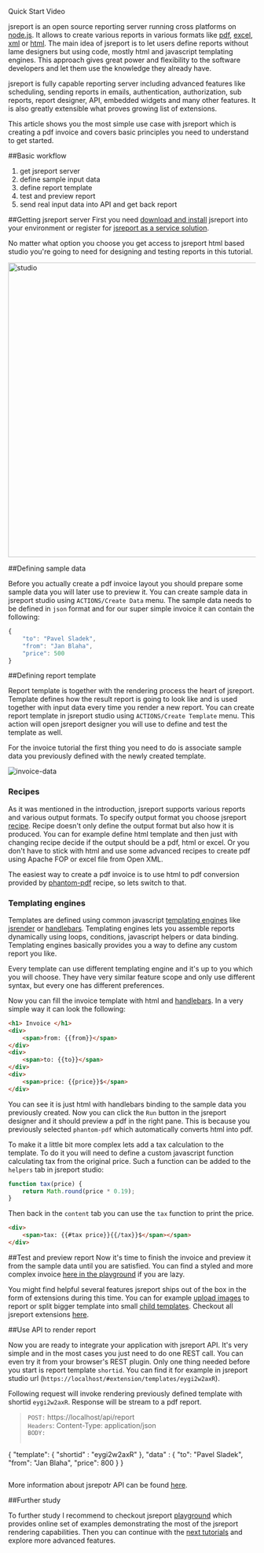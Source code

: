 <a class="button large bg-emerald bg-hover-gray fg-white" id="createFlatWindow">Quick Start Video<i class="icon-arrow-right-3 on-right fg-white"></i></a>

jsreport is an open source reporting server running cross platforms on [node.js](http://nodejs.org/). It allows  to create various reports in various formats like [pdf](/learn/phantom-pdf), [excel](/learn/html-to-xlsx), [xml](/learn/text) or [html](/learn/html). The main idea of jsreport is to let users define reports without lame  designers but using code, mostly html and javascript templating engines. This approach gives great power and flexibility to the software developers and let them use the knowledge they already have. 

jsreport is fully capable reporting server including advanced features like scheduling, sending reports in emails, authentication, authorization, sub reports, report designer, API, embedded widgets and many other features. It is also greatly extensible what proves growing list of extensions.

This article shows you the most simple use case with jsreport which is creating a pdf invoice and covers basic principles you need to understand to get started.

##Basic workflow

1. get jsreport server
2. define sample input data
3. define report template
4. test and preview report
5. send real input data into API and get back report

##Getting jsreport server
First you need [download and install](/on-prem) jsreport into your environment or register for [jsreport as a service solution](/online).

No matter what option you choose you get access to jsreport html based studio you're going to need for designing and testing reports in this tutorial.

<a href="http://jsreport.net/screenshots/studio.png?v=1" target="_blank">
<img src="http://jsreport.net/screenshots/studio.png?v=1" alt="studio" style="width: 600px;"/>
</a>


##Defining sample data

Before you actually create a pdf invoice layout you should prepare some sample data you will later use to preview it. You can create sample data in jsreport studio using `ACTIONS/Create Data` menu. The sample data needs to be defined in `json` format and for our super simple invoice it can contain the following:
```js
{
	"to": "Pavel Sladek",
	"from": "Jan Blaha",
    "price": 500
}
```

##Defining report template

Report template is together with the rendering process the heart of jsreport. Template defines how the result report is going to look like and is used together with input data every time you render a new report. You can create report template in jsreport studio using `ACTIONS/Create Template` menu. This action will open jsreport designer you will use to define and test the template as well. 

For the invoice tutorial the first thing you need to do is associate sample data you previously defined with the newly created template.

![invoice-data](http://jsreport.net/screenshots/invoice-data.png)

### Recipes

As it was mentioned in the introduction, jsreport supports various reports and various output formats. To specify output format you choose jsreport [recipe](/learn/recipes). Recipe doesn't only define the output format but also how it is produced. You can for example define html template and then just with changing recipe decide if the output should be a pdf, html or excel. Or you don't have to stick with html and use some advanced recipes to create pdf using Apache FOP or excel file from Open XML.

The easiest way to create a pdf invoice is to use html to pdf conversion provided by [phantom-pdf](/learn/phantom-pdf) recipe, so lets switch to that.

### Templating engines

Templates are defined using common javascript [templating engines](/learn/templating-engines) like [jsrender](/learn/jsrender) or [handlebars](/learn/handlebars). Templating engines lets you assemble reports dynamically using loops, conditions, javascript helpers or data binding. Templating engines basically provides you a way to define any custom report you like.

Every template can use different templating engine and it's up to you which you will choose. They have very similar feature scope and only use different syntax, but every one has different preferences.

Now you can fill the invoice template with html and [handlebars](/learn/handlebars). In a very simple way it can look the following:

```html
<h1> Invoice </h1>
<div>
    <span>from: {{from}}</span>
</div>
<div>
    <span>to: {{to}}</span>
</div>
<div>
    <span>price: {{price}}$</span>
</div>
```

You can see it is just html with handlebars binding to the sample data you previously created. Now you can click the `Run` button in the jsreport designer and it should preview a pdf in the right pane. This is because you previously selected `phantom-pdf` which automatically converts html into pdf.

To make it a little bit more complex lets add a tax calculation to the template. To do it you will need to define a custom javascript function calculating tax from the original price. Such a function can be added to the `helpers` tab in jsreport studio:

```js
function tax(price) {
    return Math.round(price * 0.19);
}
```

Then back in the `content` tab you can use the `tax` function to print the price.
```html
<div>
    <span>tax: {{#tax price}}{{/tax}}$</span></span>
</div>
```

##Test and preview report
Now it's time to finish the invoice and preview it from the sample data until you are satisfied. You can find a styled and more complex invoice [here in the playground](https://playground.jsreport.net/#/playground/l1DbOPsN5) if you are lazy.

You might find helpful several features jsreport ships out of the box in the form of extensions during this time. You can for example [upload images](/learn/images) to report or split bigger template into small [child templates](/learn/child-templates). Checkout all jsreport extensions [here](/learn/extensions).

##Use API to render report

Now you are ready to integrate your application with jsreport API. It's very simple and in the most cases you just need to do one REST call. You can even try it from your browser's REST plugin. Only one thing needed before you start is report template `shortid`. You can find it for example in jsreport studio url (`https://localhost/#extension/templates/eygi2w2axR`).

Following request will invoke rendering previously defined template with shortid `eygi2w2axR`. Response will be stream to a pdf report.
> `POST:` https://localhost/api/report<br/>
> `Headers`: Content-Type: application/json<br/>
> `BODY:`
>```js 
   { 
      "template": { "shortid" : "eygi2w2axR" },
      "data" : { "to": "Pavel Sladek", 	"from": "Jan Blaha",  "price": 800 }
   } 
>```


More information about jsrepotr API can be found [here](/learn/api).

##Further study

To further study I recommend to checkout jsreport [playground](/playground) which provides online set of examples demonstrating the most of the jsreport rendering capabilities. Then you can continue with the [next tutorials](/learn) and explore more advanced features.
